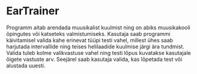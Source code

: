 # EarTrainer
Programm aitab arendada muusikalist kuulmist ning on abiks muusikakooli õpingutes või katseteks valmistumiseks. Kasutaja saab programmi käivitamisel valida kahe erinevat tüüpi testi vahel, millest ühes saab harjutada intervallide ning teises helilaadide kuulmise järgi ära tundmist.
Valida tuleb kolme valikvastuse vahel ning testi lõpus kuvatakse kasutajale õigete vastuste arv. Seejärel saab kasutaja valida, kas lõpetada test või alustada uuesti.
